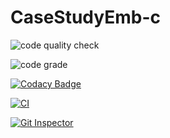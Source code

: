 # CaseStudyEmb-c

![code quality check](https://www.code-inspector.com/project/28610/score/svg)

![code grade](https://www.code-inspector.com/project/28610/status/svg)

[![Codacy Badge](https://app.codacy.com/project/badge/Grade/bc53382ece7e45ecb37ace5d41ac7dd9)](https://www.codacy.com/gh/prathipatisupriya/stepin-CaseStudyEmb-c/dashboard?utm_source=github.com&amp;utm_medium=referral&amp;utm_content=prathipatisupriya/stepin-CaseStudyEmb-c&amp;utm_campaign=Badge_Grade)

[![CI](https://github.com/prathipatisupriya/stepin-CaseStudyEmb-c/actions/workflows/build.yml/badge.svg)](https://github.com/prathipatisupriya/stepin-CaseStudyEmb-c/actions/workflows/build.yml)

[![Git Inspector](https://github.com/prathipatisupriya/stepin-CaseStudyEmb-c/actions/workflows/gitinspector.yml/badge.svg)](https://github.com/prathipatisupriya/stepin-CaseStudyEmb-c/actions/workflows/gitinspector.yml)
